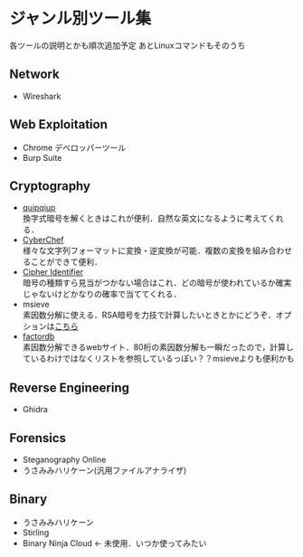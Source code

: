 # ジャンル別ツール集
各ツールの説明とかも順次追加予定
あとLinuxコマンドもそのうち

## Network
- Wireshark

## Web Exploitation
- Chrome デベロッパーツール
- Burp Suite

## Cryptography
- [quipqiup](https://www.quipqiup.com/)<br>
  換字式暗号を解くときはこれが便利．自然な英文になるように考えてくれる．
- [CyberChef](https://gchq.github.io/CyberChef/)<br>
  様々な文字列フォーマットに変換・逆変換が可能．複数の変換を組み合わせることができて便利．
- [Cipher Identifier](https://www.dcode.fr/cipher-identifier)<br>
  暗号の種類すら見当がつかない場合はこれ．どの暗号が使われているか確実じゃないけどかなりの確率で当ててくれる．
- msieve<br>
  素因数分解に使える．RSA暗号を力技で計算したいときとかにどうぞ．オプションは[こちら](https://stdkmd.net/nrr/msieve_ja.htm)
- [factordb](http://factordb.com/)<br>
  素因数分解できるwebサイト．80桁の素因数分解も一瞬だったので，計算しているわけではなくリストを参照しているっぽい？？msieveよりも便利かも

## Reverse Engineering
- Ghidra

## Forensics
- Steganography Online
- うさみみハリケーン(汎用ファイルアナライザ)

## Binary
- うさみみハリケーン
- Stirling
- Binary Ninja Cloud <- 未使用．いつか使ってみたい